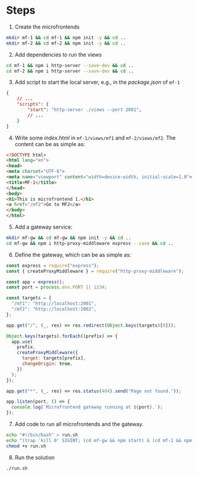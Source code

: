 # Steps

1. Create the microfrontends

```sh
mkdir mf-1 && cd mf-1 && npm init -y && cd ..
mkdir mf-2 && cd mf-2 && npm init -y && cd ..
```

2. Add dependencies to run the views

```sh
cd mf-1 && npm i http-server --save-dev && cd ..
cd mf-2 && npm i http-server --save-dev && cd ..
```

3. Add script to start the local server, e.g., in the *package.json* of `mf-1`

```json
{
    // ...
    "scripts": {
        "start": "http-server ./views --port 2001",
        // ...
    }
}
```

4. Write some *index.html* in `mf-1/views/mf1` and `mf-2/views/mf2`. The content can be as simple as:

```html
<!DOCTYPE html>
<html lang="en">
<head>
<meta charset="UTF-8">
<meta name="viewport" content="width=device-width, initial-scale=1.0">
<title>MF-1</title>
</head>
<body>
<h1>This is microfrontend 1.</h1>
<a href="/mf2">Go to MF2</a>
</body>
</html>
```

5. Add a gateway service:

```sh
mkdir mf-gw && cd mf-gw && npm init -y && cd ..
cd mf-gw && npm i http-proxy-middleware express --save && cd ..
```

6. Define the gateway, which can be as simple as:

```js
const express = require("express");
const { createProxyMiddleware } = require("http-proxy-middleware");

const app = express();
const port = process.env.PORT || 1234;

const targets = {
  "/mf1": "http://localhost:2001",
  "/mf2": "http://localhost:2002",
};

app.get("/", (_, res) => res.redirect(Object.keys(targets)[0]));

Object.keys(targets).forEach((prefix) => {
  app.use(
    prefix,
    createProxyMiddleware({
      target: targets[prefix],
      changeOrigin: true,
    })
  );
});

app.get("*", (_, res) => res.status(404).send("Page not found."));

app.listen(port, () => {
  console.log(`Microfrontend gateway running at ${port}.`);
});
```

7. Add code to run all microfrontends and the gateway.

```sh
echo "#!/bin/bash" > run.sh
echo "(trap 'kill 0' SIGINT; (cd mf-gw && npm start) & (cd mf-1 && npm start) & (cd mf-2 && npm start))" >> run.sh
chmod +x run.sh
```

8. Run the solution

```sh
./run.sh
```
